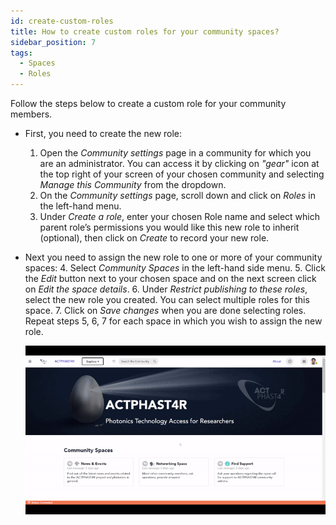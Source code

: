 ```yaml
---
id: create-custom-roles
title: How to create custom roles for your community spaces?
sidebar_position: 7
tags:
  - Spaces
  - Roles
---
```



Follow the steps below to create a custom role for your community members. 

* First, you need to create the new role:
  1. Open the *Community settings* page in a community for which you are an administrator. You can access it by clicking on *"gear"* icon at the top right of your screen of your chosen community and selecting *Manage this Community* from the dropdown.
  2. On the *Community settings* page, scroll down and click on *Roles* in the left-hand menu.
  3. Under *Create a role*, enter your chosen Role name and select which parent role’s permissions you would like this new role to inherit (optional), then click on *Create* to record your new role.

* Next you need to assign the new role to one or more of your community spaces:
  4. Select *Community Spaces* in the left-hand side menu.
  5. Click the *Edit* button next to your chosen space and on the next screen click on *Edit the space details*.
  6. Under *Restrict publishing to these roles*, select the new role you created. You can select multiple roles for this space.
  7. Click on *Save changes* when you are done selecting roles. Repeat steps 5, 6, 7 for each space in which you wish to assign the new role.

  ![Custom roles](./../../assets/5-custom-roles.gif)